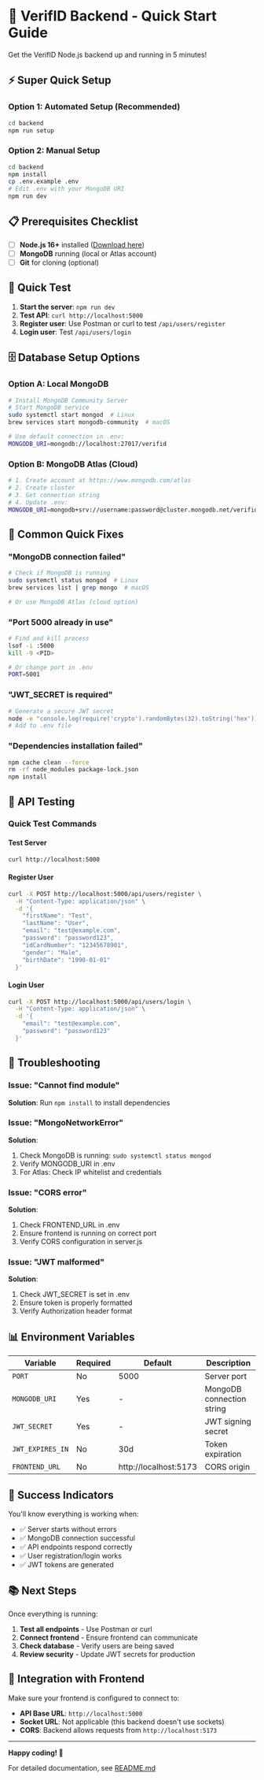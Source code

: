 # 🚀 VerifID Backend - Quick Start Guide

Get the VerifID Node.js backend up and running in 5 minutes!

## ⚡ Super Quick Setup

### Option 1: Automated Setup (Recommended)
```bash
cd backend
npm run setup
```

### Option 2: Manual Setup
```bash
cd backend
npm install
cp .env.example .env
# Edit .env with your MongoDB URI
npm run dev
```

## 📋 Prerequisites Checklist

- [ ] **Node.js 16+** installed ([Download here](https://nodejs.org/))
- [ ] **MongoDB** running (local or Atlas account)
- [ ] **Git** for cloning (optional)

## 🎯 Quick Test

1. **Start the server**: `npm run dev`
2. **Test API**: `curl http://localhost:5000`
3. **Register user**: Use Postman or curl to test `/api/users/register`
4. **Login user**: Test `/api/users/login`

## 🗄️ Database Setup Options

### Option A: Local MongoDB
```bash
# Install MongoDB Community Server
# Start MongoDB service
sudo systemctl start mongod  # Linux
brew services start mongodb-community  # macOS

# Use default connection in .env:
MONGODB_URI=mongodb://localhost:27017/verifid
```

### Option B: MongoDB Atlas (Cloud)
```bash
# 1. Create account at https://www.mongodb.com/atlas
# 2. Create cluster
# 3. Get connection string
# 4. Update .env:
MONGODB_URI=mongodb+srv://username:password@cluster.mongodb.net/verifid
```

## 🔧 Common Quick Fixes

### "MongoDB connection failed"
```bash
# Check if MongoDB is running
sudo systemctl status mongod  # Linux
brew services list | grep mongo  # macOS

# Or use MongoDB Atlas (cloud option)
```

### "Port 5000 already in use"
```bash
# Find and kill process
lsof -i :5000
kill -9 <PID>

# Or change port in .env
PORT=5001
```

### "JWT_SECRET is required"
```bash
# Generate a secure JWT secret
node -e "console.log(require('crypto').randomBytes(32).toString('hex'))"
# Add to .env file
```

### "Dependencies installation failed"
```bash
npm cache clean --force
rm -rf node_modules package-lock.json
npm install
```

## 📱 API Testing

### Quick Test Commands

#### Test Server
```bash
curl http://localhost:5000
```

#### Register User
```bash
curl -X POST http://localhost:5000/api/users/register \
  -H "Content-Type: application/json" \
  -d '{
    "firstName": "Test",
    "lastName": "User", 
    "email": "test@example.com",
    "password": "password123",
    "idCardNumber": "12345678901",
    "gender": "Male",
    "birthDate": "1990-01-01"
  }'
```

#### Login User
```bash
curl -X POST http://localhost:5000/api/users/login \
  -H "Content-Type: application/json" \
  -d '{
    "email": "test@example.com",
    "password": "password123"
  }'
```

## 🚨 Troubleshooting

### Issue: "Cannot find module"
**Solution**: Run `npm install` to install dependencies

### Issue: "MongoNetworkError"
**Solution**: 
1. Check MongoDB is running: `sudo systemctl status mongod`
2. Verify MONGODB_URI in .env
3. For Atlas: Check IP whitelist and credentials

### Issue: "CORS error"
**Solution**: 
1. Check FRONTEND_URL in .env
2. Ensure frontend is running on correct port
3. Verify CORS configuration in server.js

### Issue: "JWT malformed"
**Solution**: 
1. Check JWT_SECRET is set in .env
2. Ensure token is properly formatted
3. Verify Authorization header format

## 📊 Environment Variables

| Variable | Required | Default | Description |
|----------|----------|---------|-------------|
| `PORT` | No | 5000 | Server port |
| `MONGODB_URI` | Yes | - | MongoDB connection string |
| `JWT_SECRET` | Yes | - | JWT signing secret |
| `JWT_EXPIRES_IN` | No | 30d | Token expiration |
| `FRONTEND_URL` | No | http://localhost:5173 | CORS origin |

## 🎉 Success Indicators

You'll know everything is working when:
- ✅ Server starts without errors
- ✅ MongoDB connection successful
- ✅ API endpoints respond correctly
- ✅ User registration/login works
- ✅ JWT tokens are generated

## 📚 Next Steps

Once everything is running:
1. **Test all endpoints** - Use Postman or curl
2. **Connect frontend** - Ensure frontend can communicate
3. **Check database** - Verify users are being saved
4. **Review security** - Update JWT secrets for production

## 🔗 Integration with Frontend

Make sure your frontend is configured to connect to:
- **API Base URL**: `http://localhost:5000`
- **Socket URL**: Not applicable (this backend doesn't use sockets)
- **CORS**: Backend allows requests from `http://localhost:5173`

---

**Happy coding! 🚀**

For detailed documentation, see [README.md](./README.md)
